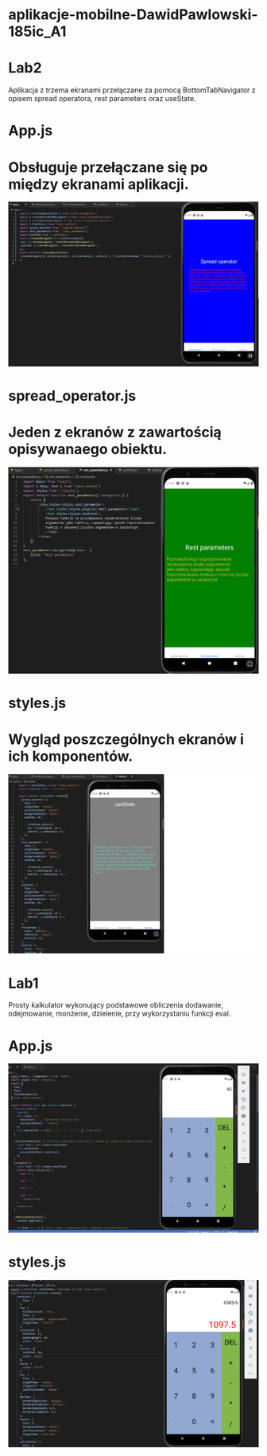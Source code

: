 # aplikacje-mobilne-DawidPawlowski-185ic_A1

# Lab2
Aplikacja z trzema ekranami przełączane za pomocą BottomTabNavigator z opisem spread operatora, rest parameters oraz useState.

# App.js
# Obsługuje przełączane się po między ekranami aplikacji.
![alt text](https://github.com/DawidPawlowski123/aplikacje-mobilne-DawidPawlowski-185ic_A1/blob/master/Lab2Navi/1.png)

# spread_operator.js
# Jeden z ekranów z zawartością opisywanaego obiektu.
![alt text](https://github.com/DawidPawlowski123/aplikacje-mobilne-DawidPawlowski-185ic_A1/blob/master/Lab2Navi/2.1.png)

# styles.js
# Wygląd poszczególnych ekranów i ich komponentów.
![alt text](https://github.com/DawidPawlowski123/aplikacje-mobilne-DawidPawlowski-185ic_A1/blob/master/Lab2Navi/3.png)

# Lab1
Prosty kalkulator wykonujący podstawowe obliczenia dodawanie, odejmowanie, monżenie, dzielenie, przy wykorzystaniu funkcji eval.

# App.js
![alt text](https://github.com/DawidPawlowski123/aplikacje-mobilne-DawidPawlowski-185ic_A1/blob/master/Lab1Kalkulator/1.png)
# styles.js
![alt text](https://github.com/DawidPawlowski123/aplikacje-mobilne-DawidPawlowski-185ic_A1/blob/master/Lab1Kalkulator/2.png)
